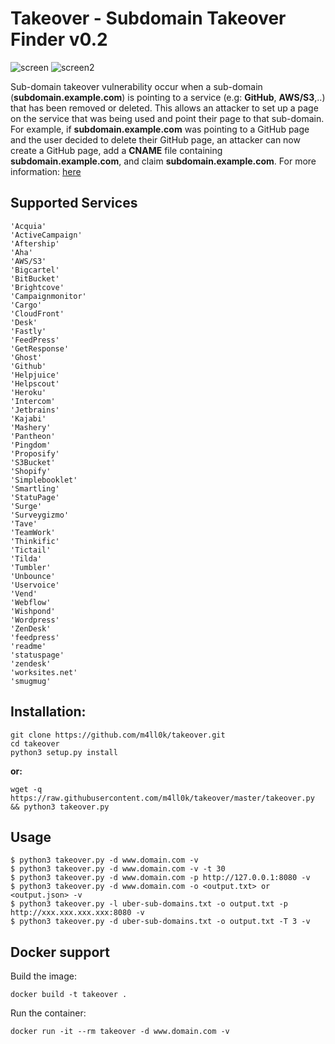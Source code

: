 # Takeover - Subdomain Takeover Finder v0.2

![screen](https://i.imgur.com/rggaoj8.png)
![screen2](https://raw.githubusercontent.com/m4ll0k/takeover/master/screen2.png)

Sub-domain takeover vulnerability occur when a sub-domain (**subdomain.example.com**) is pointing to a service (e.g: **GitHub**, **AWS/S3**,..) that has been removed or deleted. This allows an attacker to set up a page on the service that was being used and point their page to that sub-domain. For example, if **subdomain.example.com** was pointing to a GitHub page and the user decided to delete their GitHub page, an attacker can now create a GitHub page, add a **CNAME** file containing **subdomain.example.com**, and claim **subdomain.example.com**. For more information: [here](https://labs.detectify.com/2014/10/21/hostile-subdomain-takeover-using-herokugithubdesk-more/)

## Supported Services

```
'Acquia'
'ActiveCampaign'
'Aftership'
'Aha'
'AWS/S3'
'Bigcartel'
'BitBucket'
'Brightcove'
'Campaignmonitor'
'Cargo'
'CloudFront'
'Desk'
'Fastly'
'FeedPress'
'GetResponse'
'Ghost'
'Github'
'Helpjuice'
'Helpscout'
'Heroku'
'Intercom'
'Jetbrains'
'Kajabi'
'Mashery'
'Pantheon'
'Pingdom'
'Proposify'
'S3Bucket'
'Shopify'
'Simplebooklet'
'Smartling'
'StatuPage'
'Surge'
'Surveygizmo'
'Tave'
'TeamWork'
'Thinkific'
'Tictail'
'Tilda'
'Tumbler'
'Unbounce'
'Uservoice'
'Vend'
'Webflow'
'Wishpond'
'Wordpress'
'ZenDesk'
'feedpress'
'readme'
'statuspage'
'zendesk'   
'worksites.net'                                    
'smugmug'
```
## Installation:

```shell
git clone https://github.com/m4ll0k/takeover.git
cd takeover
python3 setup.py install
```

**or:**

```
wget -q https://raw.githubusercontent.com/m4ll0k/takeover/master/takeover.py && python3 takeover.py
```

## Usage

```
$ python3 takeover.py -d www.domain.com -v 
$ python3 takeover.py -d www.domain.com -v -t 30
$ python3 takeover.py -d www.domain.com -p http://127.0.0.1:8080 -v 
$ python3 takeover.py -d www.domain.com -o <output.txt> or <output.json> -v 
$ python3 takeover.py -l uber-sub-domains.txt -o output.txt -p http://xxx.xxx.xxx.xxx:8080 -v 
$ python3 takeover.py -d uber-sub-domains.txt -o output.txt -T 3 -v 
```

## Docker support

Build the image:

```
docker build -t takeover .
```

Run the container:

```
docker run -it --rm takeover -d www.domain.com -v
```

